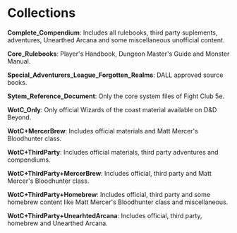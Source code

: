 # Collections

**Complete_Compendium**: Includes all rulebooks, third party suplements, adventures, Unearthed Arcana and some miscellaneous unofficial content.

**Core_Rulebooks**: Player's Handbook, Dungeon Master's Guide and Monster Manual.

**Special_Adventurers_League_Forgotten_Realms**: DALL approved source books.

**Sytem_Reference_Document**: Only the core system files of Fight Club 5e.

**WotC_Only**: Only official Wizards of the coast material available on D&D Beyond.

**WotC+MercerBrew**: Includes official materials and Matt Mercer's Bloodhunter class.

**WotC+ThirdParty**: Includes official materials, third party adventures and compendiums.

**WotC+ThirdParty+MercerBrew**: Includes official, third party and Matt Mercer's Bloodhunter class.

**WotC+ThirdParty+Homebrew**: Includes official, third party and some homebrew content like Matt Mercer's Bloodhunter class and miscellaneous.

**WotC+ThirdParty+UnearhtedArcana**: Includes official, third party, homebrew and Unearthed Arcana.